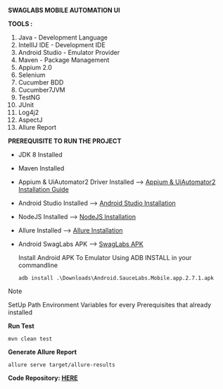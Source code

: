 **SWAGLABS MOBILE AUTOMATION UI**

**TOOLS :**
1. Java - Development Language
2. IntellIJ IDE - Development IDE
3. Android Studio - Emulator Provider
4. Maven - Package Management
5. Appium 2.0
6. Selenium
7. Cucumber BDD
8. Cucumber7JVM
8. TestNG
9. JUnit
10. Log4j2
11. AspectJ
12. Allure Report

**PREREQUISITE TO RUN THE PROJECT**
- JDK 8 Installed
- Maven Installed
- Appium & UiAutomator2 Driver Installed --> [Appium & UiAutomator2 Installation Guide](https://appium.io/docs/en/2.0/quickstart/install/)
- Android Studio Installed --> [Android Studio Installation](https://developer.android.com/studio?hl=en)
- NodeJS Installed --> [NodeJS Installation](https://www.digitalocean.com/community/tutorials/node-js-environment-setup-node-js-installation)
- Allure Installed --> [Allure Installation](https://allurereport.org/docs/install-for-windows/)
- Android SwagLabs APK --> [SwagLabs APK](https://github.com/saucelabs/sample-app-mobile/releases)
  
  Install Android APK To Emulator Using ADB INSTALL in your commandline
  ```
  adb install .\Downloads\Android.SauceLabs.Mobile.app.2.7.1.apk
  ```

>[!NOTE]
>SetUp Path Environment Variables for every Prerequisites that already installed

**Run Test**
```
mvn clean test
```

**Generate Allure Report**
```
allure serve target/allure-results
```

**Code Repository: [HERE](https://github.com/rizkprtm/SwagLabsMobileAutomationUI/)** 

